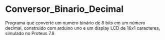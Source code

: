 # Conversor_Binario_Decimal
Programa que converte um numero binário de 8 bits em um número decimal, construido com arduino uno e um display LCD de 16x1 caracteres, simulado no Proteus 7.8
